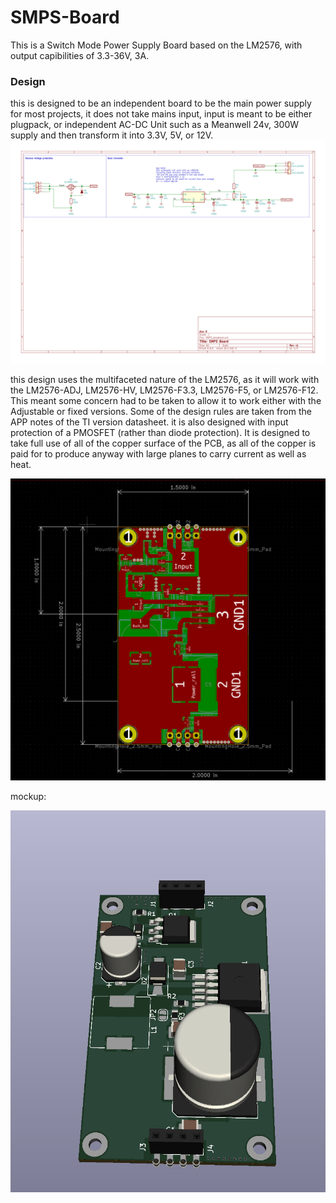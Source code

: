 # SMPS-Board
This is a Switch Mode Power Supply Board based on the LM2576, with output capibilities of 3.3-36V, 3A. 

### Design
this is designed to be an independent board to be the main power supply for most projects, it does not take mains input, input is meant to be either plugpack, or independent AC-DC Unit such as a Meanwell 24v, 300W supply and then transform it into 3.3V, 5V, or 12V. 
![schematic_capture](SMPS_breakout.svg)

this design uses the multifaceted nature of the LM2576, as it will work with the LM2576-ADJ, LM2576-HV, LM2576-F3.3, LM2576-F5, or LM2576-F12. This meant some concern had to be taken to allow it to work either with the Adjustable or fixed versions. Some of the design rules are taken from the APP notes of the TI version datasheet. it is also designed with input protection of a PMOSFET (rather than diode protection).
It is designed to take full use of all of the copper surface of the PCB, as all of the copper is paid for to produce anyway with large planes to carry current as well as heat.

![board](board_design.PNG)

mockup:

![mockup](mockup.PNG)



